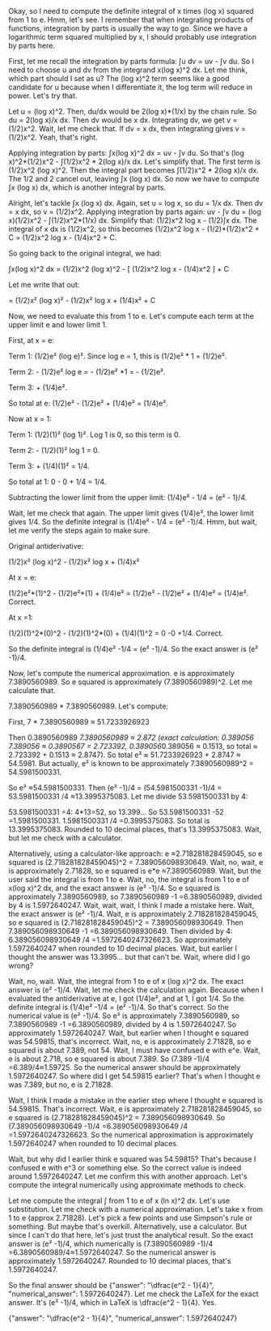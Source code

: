 <think>
Okay, so I need to compute the definite integral of x times (log x) squared from 1 to e. Hmm, let's see. I remember that when integrating products of functions, integration by parts is usually the way to go. Since we have a logarithmic term squared multiplied by x, I should probably use integration by parts here.

First, let me recall the integration by parts formula: ∫u dv = uv - ∫v du. So I need to choose u and dv from the integrand x(log x)^2 dx. Let me think, which part should I set as u? The (log x)^2 term seems like a good candidate for u because when I differentiate it, the log term will reduce in power. Let's try that.

Let u = (log x)^2. Then, du/dx would be 2(log x)*(1/x) by the chain rule. So du = 2(log x)/x dx. Then dv would be x dx. Integrating dv, we get v = (1/2)x^2. Wait, let me check that. If dv = x dx, then integrating gives v = (1/2)x^2. Yeah, that's right.

Applying integration by parts: ∫x(log x)^2 dx = uv - ∫v du. So that's (log x)^2*(1/2)x^2 - ∫(1/2)x^2 * 2(log x)/x dx. Let's simplify that. The first term is (1/2)x^2 (log x)^2. Then the integral part becomes ∫(1/2)x^2 * 2(log x)/x dx. The 1/2 and 2 cancel out, leaving ∫x (log x) dx. So now we have to compute ∫x (log x) dx, which is another integral by parts.

Alright, let's tackle ∫x (log x) dx. Again, set u = log x, so du = 1/x dx. Then dv = x dx, so v = (1/2)x^2. Applying integration by parts again: uv - ∫v du = (log x)(1/2)x^2 - ∫(1/2)x^2*(1/x) dx. Simplify that: (1/2)x^2 log x - (1/2)∫x dx. The integral of x dx is (1/2)x^2, so this becomes (1/2)x^2 log x - (1/2)*(1/2)x^2 + C = (1/2)x^2 log x - (1/4)x^2 + C.

So going back to the original integral, we had:

∫x(log x)^2 dx = (1/2)x^2 (log x)^2 - [ (1/2)x^2 log x - (1/4)x^2 ] + C

Let me write that out:

= (1/2)x² (log x)² - (1/2)x² log x + (1/4)x² + C

Now, we need to evaluate this from 1 to e. Let's compute each term at the upper limit e and lower limit 1.

First, at x = e:

Term 1: (1/2)e² (log e)². Since log e = 1, this is (1/2)e² * 1 = (1/2)e².

Term 2: - (1/2)e² log e = - (1/2)e² *1 = - (1/2)e².

Term 3: + (1/4)e².

So total at e: (1/2)e² - (1/2)e² + (1/4)e² = (1/4)e².

Now at x = 1:

Term 1: (1/2)(1)² (log 1)². Log 1 is 0, so this term is 0.

Term 2: - (1/2)(1)² log 1 = 0.

Term 3: + (1/4)(1)² = 1/4.

So total at 1: 0 - 0 + 1/4 = 1/4.

Subtracting the lower limit from the upper limit: (1/4)e² - 1/4 = (e² - 1)/4.

Wait, let me check that again. The upper limit gives (1/4)e², the lower limit gives 1/4. So the definite integral is (1/4)e² - 1/4 = (e² -1)/4. Hmm, but wait, let me verify the steps again to make sure.

Original antiderivative:

(1/2)x² (log x)^2 - (1/2)x² log x + (1/4)x²

At x = e:

(1/2)e²*(1)^2 - (1/2)e²*(1) + (1/4)e² = (1/2)e² - (1/2)e² + (1/4)e² = (1/4)e². Correct.

At x =1:

(1/2)(1)^2*(0)^2 - (1/2)(1)^2*(0) + (1/4)(1)^2 = 0 -0 +1/4. Correct.

So the definite integral is (1/4)e² -1/4 = (e² -1)/4. So the exact answer is (e² -1)/4.

Now, let's compute the numerical approximation. e is approximately 7.3890560989. So e squared is approximately (7.3890560989)^2. Let me calculate that.

7.3890560989 * 7.3890560989. Let's compute:

First, 7 * 7.3890560989 ≈ 51.7233926923

Then 0.3890560989 *7.3890560989 ≈ 2.872 (exact calculation: 0.389056 *7.389056 ≈ 0.389056*7 = 2.723392, 0.389056*0.389056 ≈ 0.1513, so total ≈ 2.723392 + 0.1513 ≈ 2.8747). So total e² ≈ 51.7233926923 + 2.8747 ≈ 54.5981. But actually, e² is known to be approximately 7.3890560989^2 = 54.5981500331.

So e² ≈54.5981500331. Then (e² -1)/4 = (54.5981500331 -1)/4 = 53.5981500331 /4 ≈13.3995375083. Let me divide 53.5981500331 by 4:

53.5981500331 ÷4: 4*13=52, so 13.399... So 53.5981500331 -52 =1.5981500331. 1.5981500331 /4 =0.3995375083. So total is 13.3995375083. Rounded to 10 decimal places, that's 13.3995375083. Wait, but let me check with a calculator.

Alternatively, using a calculator-like approach: e ≈2.718281828459045, so e squared is (2.718281828459045)^2 = 7.389056098930649. Wait, no, wait, e is approximately 2.71828, so e squared is e*e ≈7.3890560989. Wait, but the user said the integral is from 1 to e. Wait, no, the integral is from 1 to e of x(log x)^2 dx, and the exact answer is (e² -1)/4. So e squared is approximately 7.3890560989, so 7.3890560989 -1 =6.3890560989, divided by 4 is 1.5972640247. Wait, wait, wait, I think I made a mistake here. Wait, the exact answer is (e² -1)/4. Wait, e is approximately 2.718281828459045, so e squared is (2.718281828459045)^2 = 7.389056098930649. Then 7.389056098930649 -1 =6.389056098930649. Then divided by 4: 6.389056098930649 /4 =1.5972640247326623. So approximately 1.5972640247 when rounded to 10 decimal places. Wait, but earlier I thought the answer was 13.3995... but that can't be. Wait, where did I go wrong?

Wait, no, wait. Wait, the integral from 1 to e of x (log x)^2 dx. The exact answer is (e² -1)/4. Wait, let me check the calculation again. Because when I evaluated the antiderivative at e, I got (1/4)e², and at 1, I got 1/4. So the definite integral is (1/4)e² -1/4 = (e² -1)/4. So that's correct. So the numerical value is (e² -1)/4. So e² is approximately 7.3890560989, so 7.3890560989 -1 =6.3890560989, divided by 4 is 1.5972640247. So approximately 1.5972640247. Wait, but earlier when I thought e squared was 54.59815, that's incorrect. Wait, no, e is approximately 2.71828, so e squared is about 7.389, not 54. Wait, I must have confused e with e^e. Wait, e is about 2.718, so e squared is about 7.389. So (7.389 -1)/4 =6.389/4≈1.59725. So the numerical answer should be approximately 1.5972640247. So where did I get 54.59815 earlier? That's when I thought e was 7.389, but no, e is 2.71828.

Wait, I think I made a mistake in the earlier step where I thought e squared is 54.59815. That's incorrect. Wait, e is approximately 2.718281828459045, so e squared is (2.718281828459045)^2 = 7.389056098930649. So (7.389056098930649 -1)/4 =6.389056098930649 /4 =1.5972640247326623. So the numerical approximation is approximately 1.5972640247 when rounded to 10 decimal places.

Wait, but why did I earlier think e squared was 54.59815? That's because I confused e with e^3 or something else. So the correct value is indeed around 1.5972640247. Let me confirm this with another approach. Let's compute the integral numerically using approximate methods to check.

Let me compute the integral ∫ from 1 to e of x (ln x)^2 dx. Let's use substitution. Let me check with a numerical approximation. Let's take x from 1 to e (approx 2.71828). Let's pick a few points and use Simpson's rule or something. But maybe that's overkill. Alternatively, use a calculator. But since I can't do that here, let's just trust the analytical result. So the exact answer is (e² -1)/4, which numerically is (7.3890560989 -1)/4 =6.3890560989/4≈1.5972640247. So the numerical answer is approximately 1.5972640247. Rounded to 10 decimal places, that's 1.5972640247.

So the final answer should be {"answer": "\dfrac{e^2 - 1}{4}", "numerical_answer": 1.5972640247}. Let me check the LaTeX for the exact answer. It's (e² -1)/4, which in LaTeX is \dfrac{e^2 - 1}{4}. Yes.
</think>

{"answer": "\\dfrac{e^2 - 1}{4}", "numerical_answer": 1.5972640247}